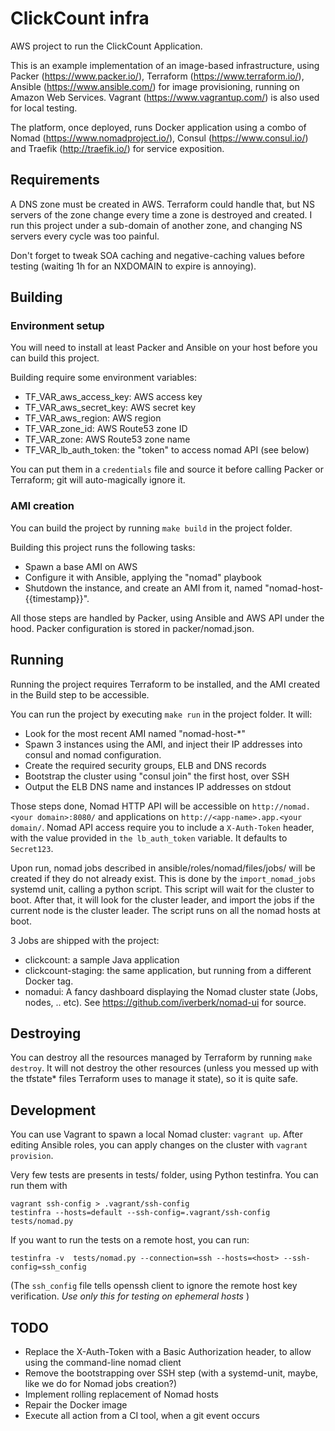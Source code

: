 # ClickCount infra
AWS project to run the ClickCount Application.

This is an example implementation of an image-based infrastructure, using Packer (https://www.packer.io/), Terraform (https://www.terraform.io/), Ansible (https://www.ansible.com/) for image provisioning, running on Amazon Web Services.
Vagrant (https://www.vagrantup.com/) is also used for local testing.

The platform, once deployed, runs Docker application using a combo of Nomad (https://www.nomadproject.io/), Consul (https://www.consul.io/) and Traefik (http://traefik.io/) for service exposition.

## Requirements

A DNS zone must be created in AWS.
Terraform could handle that, but NS servers of the zone change every time a zone is destroyed and created. 
I run this project under a sub-domain of another zone, and changing NS servers every cycle was too painful.

Don't forget to tweak SOA caching and negative-caching values before testing (waiting 1h for an NXDOMAIN to expire is annoying).

## Building

### Environment setup

You will need to install at least Packer and Ansible on your host before you can build this project.

Building require some environment variables:

  * TF_VAR_aws_access_key: AWS access key
  * TF_VAR_aws_secret_key: AWS secret key
  * TF_VAR_aws_region: AWS region
  * TF_VAR_zone_id: AWS Route53 zone ID
  * TF_VAR_zone: AWS Route53 zone name
  * TF_VAR_lb_auth_token: the "token" to access nomad API (see below)

You can put them in a `credentials` file and source it before calling Packer or Terraform; git will auto-magically ignore it.

### AMI creation

You can build the project by running `make build` in the project folder.

Building this project runs the following tasks:
  
  * Spawn a base AMI on AWS
  * Configure it with Ansible, applying the "nomad" playbook
  * Shutdown the instance, and create an AMI from it, named "nomad-host-{{timestamp}}".

All those steps are handled by Packer, using Ansible and AWS API under the hood.
Packer configuration is stored in packer/nomad.json.

## Running

Running the project requires Terraform to be installed, and the AMI created in the Build step to be accessible.

You can run the project by executing `make run` in the project folder.
It will:

  * Look for the most recent AMI named "nomad-host-*"
  * Spawn 3 instances using the AMI, and inject their IP addresses into consul and nomad configuration.
  * Create the required security groups, ELB and DNS records
  * Bootstrap the cluster using "consul join" the first host, over SSH
  * Output the ELB DNS name and instances IP addresses on stdout

Those steps done, Nomad HTTP API will be accessible on `http://nomad.<your domain>:8080/` and applications on `http://<app-name>.app.<your domain/`.
Nomad API access require you to include a `X-Auth-Token` header, with the value provided in `the lb_auth_token` variable. It defaults to `Secret123`.

Upon run, nomad jobs described in ansible/roles/nomad/files/jobs/ will be created if they do not already exist. This is done by the `import_nomad_jobs` systemd unit, calling a python script.
This script will wait for the cluster to boot. After that, it will look for the cluster leader, and import the jobs if the current node is the cluster leader.
The script runs on all the nomad hosts at boot.

3 Jobs are shipped with the project:
  * clickcount: a sample Java application
  * clickcount-staging: the same application, but running from a different Docker tag.
  * nomadui: A fancy dashboard displaying the Nomad cluster state (Jobs, nodes, .. etc). See https://github.com/iverberk/nomad-ui for source.

## Destroying

You can destroy all the resources managed by Terraform by running `make destroy`.
It will not destroy the other resources (unless you messed up with the tfstate* files Terraform uses to manage it state), so it is quite safe.

## Development

You can use Vagrant to spawn a local Nomad cluster: `vagrant up`.
After editing Ansible roles, you can apply changes on the cluster with `vagrant provision`.

Very few tests are presents in tests/ folder, using Python testinfra. 
You can run them with

```
vagrant ssh-config > .vagrant/ssh-config
testinfra --hosts=default --ssh-config=.vagrant/ssh-config tests/nomad.py 
```

If you want to run the tests on a remote host, you can run:

```
testinfra -v  tests/nomad.py --connection=ssh --hosts=<host> --ssh-config=ssh_config
```

(The `ssh_config` file tells openssh client to ignore the remote host key verification. *Use only this for testing on ephemeral hosts* )

## TODO

  * Replace the X-Auth-Token with a Basic Authorization header, to allow using the command-line nomad client
  * Remove the bootstrapping over SSH step (with a systemd-unit, maybe, like we do for Nomad jobs creation?)
  * Implement rolling replacement of Nomad hosts
  * Repair the Docker image
  * Execute all action from a CI tool, when a git event occurs
